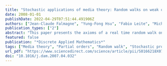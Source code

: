 ```yaml
---
title: "Stochastic applications of media theory: Random walks on weak orders or partial orders"
date: 2008-01-01
publishDate: 2022-04-29T07:51:44.491906Z
authors: ["Jean-Claude Falmagne", "Yung-Fong Hsu", "Fabio Leite", "Michel Regenwetter"]
publication_types: ["2"]
abstract: "This paper presents the axioms of a real time random walk on the set of states of a medium and some of their consequences, such as the asymptotic probabilities of the states. The states of the random walk coincide with those of the medium, and the transitions of the random walk are governed by a probability distribution on the set of token-events, together with a Poisson process regulating the arrivals of such events. We examine two special cases. The first is the medium on strict weak orders on a set of three elements, the second the medium of strict partial orders on the same set. Thus, in each of these cases, a state of the medium is a binary relation. We also consider tune in-and-out extensions of these two special cases. We review applications of these models to opinion poll data pertaining to the 1992 United States presidential election. Each strict weak order or strict partial order is interpreted as being the implicit or explicit opinion of some individual regarding the three major candidates in that election, namely, Bush, Clinton and Perot. In particular, the strict partial order applications illustrate our notion of a response function that provides the link between theory and data in situations where, in contrast to previous papers, the permissible responses do not span the entire set of permissible states of the medium."
featured: false
publication: "*Discrete Applied Mathematics*"
tags: ["Media theory", "Partial orders", "Random walk", "Stochastic process", "Weak orders"]
url_pdf: "https://www.sciencedirect.com/science/article/pii/S0166218X07001606"
doi: "10.1016/j.dam.2007.04.032"
---
```


